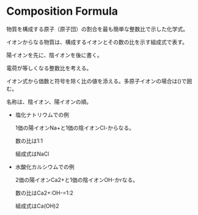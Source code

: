 # Composition Formula

物質を構成する原子（原子団）の割合を最も簡単な整数比で示した化学式。

イオンからなる物質は、構成するイオンとその数の比を示す組成式で表す。

陽イオンを先に、陰イオンを後に書く。

電荷が等しくなる整数比を考える。

イオン式から価数と符号を除く比の値を添える。多原子イオンの場合は()で囲む。

名称は、陰イオン、陽イオンの順。

- 塩化ナトリウムでの例
    
    1価の陽イオンNa+と1価の陰イオンCl-からなる。
    
    数の比は1:1
    
    組成式はNaCl
    
- 水酸化カルシウムでの例
    
    2価の陽イオンCa2+と1価の陰イオンOH-かrなる。
    
    数の比はCa2+:OH-=1:2
    
    組成式はCa(OH)2